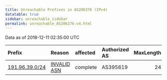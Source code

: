 ```yaml
---
title: Unreachable Prefixes in AS206376 (IPv4)
datatable: true
sidebar: unreachable_sidebar
permalink: unreachable_AS206376-v4.html
---
```


Data as of 2018-12-11 02:35:00 UTC


<div class="datatable-begin"></div>

| Prefix                                                 | Reason                                                                                                 | affected   | Authorized AS   |   MaxLength | Anchor                                         |   unreachable /24s |
|:-------------------------------------------------------|:-------------------------------------------------------------------------------------------------------|:-----------|:----------------|------------:|:-----------------------------------------------|-------------------:|
| [191.96.39.0/24](https://stat.ripe.net/191.96.39.0/24) | [INVALID ASN](https://rpki-validator.ripe.net/announcement-preview?asn=AS206376&prefix=191.96.39.0/24) | complete   | AS395619        |          24 | [LACNIC](unreachable_LACNIC_RPKI_Root-v4.html) |                  1 |

<div class="datatable-end"></div>